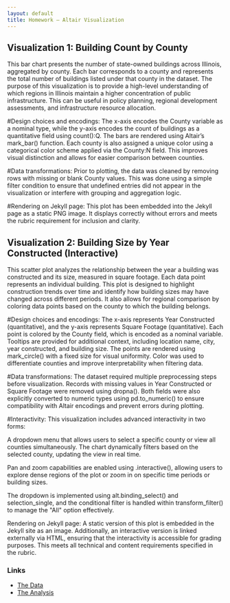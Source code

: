 ```yaml
---
layout: default
title: Homework – Altair Visualization
---
```


## Visualization 1: Building Count by County

This bar chart presents the number of state-owned buildings across Illinois, aggregated by county. Each bar corresponds to a county and represents the total number of buildings listed under that county in the dataset. The purpose of this visualization is to provide a high-level understanding of which regions in Illinois maintain a higher concentration of public infrastructure. This can be useful in policy planning, regional development assessments, and infrastructure resource allocation.

#Design choices and encodings:
The x-axis encodes the County variable as a nominal type, while the y-axis encodes the count of buildings as a quantitative field using count():Q. The bars are rendered using Altair’s mark_bar() function. Each county is also assigned a unique color using a categorical color scheme applied via the County:N field. This improves visual distinction and allows for easier comparison between counties.

#Data transformations:
Prior to plotting, the data was cleaned by removing rows with missing or blank County values. This was done using a simple filter condition to ensure that undefined entries did not appear in the visualization or interfere with grouping and aggregation logic.

#Rendering on Jekyll page:
This plot has been embedded into the Jekyll page as a static PNG image. It displays correctly without errors and meets the rubric requirement for inclusion and clarity.

## Visualization 2: Building Size by Year Constructed (Interactive)

This scatter plot analyzes the relationship between the year a building was constructed and its size, measured in square footage. Each data point represents an individual building. This plot is designed to highlight construction trends over time and identify how building sizes may have changed across different periods. It also allows for regional comparison by coloring data points based on the county to which the building belongs.

#Design choices and encodings:
The x-axis represents Year Constructed (quantitative), and the y-axis represents Square Footage (quantitative). Each point is colored by the County field, which is encoded as a nominal variable. Tooltips are provided for additional context, including location name, city, year constructed, and building size. The points are rendered using mark_circle() with a fixed size for visual uniformity. Color was used to differentiate counties and improve interpretability when filtering data.

#Data transformations:
The dataset required multiple preprocessing steps before visualization. Records with missing values in Year Constructed or Square Footage were removed using dropna(). Both fields were also explicitly converted to numeric types using pd.to_numeric() to ensure compatibility with Altair encodings and prevent errors during plotting.

#Interactivity:
This visualization includes advanced interactivity in two forms:

A dropdown menu that allows users to select a specific county or view all counties simultaneously. The chart dynamically filters based on the selected county, updating the view in real time.

Pan and zoom capabilities are enabled using .interactive(), allowing users to explore dense regions of the plot or zoom in on specific time periods or building sizes.

The dropdown is implemented using alt.binding_select() and selection_single, and the conditional filter is handled within transform_filter() to manage the "All" option effectively.

Rendering on Jekyll page:
A static version of this plot is embedded in the Jekyll site as an image. Additionally, an interactive version is linked externally via HTML, ensuring that the interactivity is accessible for grading purposes. This meets all technical and content requirements specified in the rubric.

### Links  
- [The Data](https://raw.githubusercontent.com/UIUC-iSchool-DataViz/is445_data/main/building_inventory.csv)  
- [The Analysis](https://github.com/Mallikarjun-2001/Data-Viz-hw5/blob/main/building_plots.ipynb)
